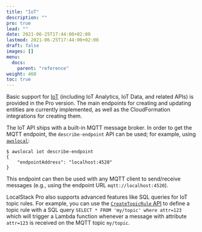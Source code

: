 ```yaml
---
title: "IoT"
description: ""
pro: true
lead: ""
date: 2021-06-25T17:44:00+02:00
lastmod: 2021-06-25T17:44:00+02:00
draft: false
images: []
menu:
  docs:
    parent: "reference"
weight: 460
toc: true
---
```


Basic support for [IoT](https://aws.amazon.com/iot/) (including IoT Analytics, IoT Data, and related APIs) is provided in the Pro version. The main endpoints for creating and updating entities are currently implemented, as well as the CloudFormation integrations for creating them.

The IoT API ships with a built-in MQTT message broker. In order to get the MQTT endpoint, the `describe-endpoint` API can be used; for example, using [`awslocal`](https://github.com/localstack/awscli-local):
```
$ awslocal iot describe-endpoint
{
    "endpointAddress": "localhost:4520"
}
```

This endpoint can then be used with any MQTT client to send/receive messages (e.g., using the endpoint URL `mqtt://localhost:4520`).

LocalStack Pro also supports advanced features like SQL queries for IoT topic rules. For example, you can use the [`CreateTopicRule` API](https://docs.aws.amazon.com/iot/latest/apireference/API_CreateTopicRule.html) to define a topic rule with a SQL query `SELECT * FROM 'my/topic' where attr=123` which will trigger a Lambda function whenever a message with attribute `attr=123` is received on the MQTT topic `my/topic`.
